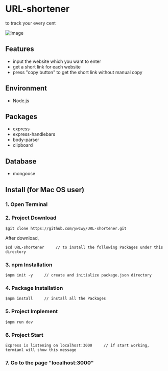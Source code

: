 # URL-shortener
to track your every cent

![Image](https://raw.githubusercontent.com/ywcwy/URL-shortener/master/URL.png)


## Features
* input the website which you want to enter
* get a short link for each website
* press "copy button" to get the short link without manual copy


## Environment
* Node.js

## Packages
* express
* express-handlebars
* body-parser
* clipboard

## Database
* mongoose 

## Install (for Mac OS user)
### 1. Open Terminal

### 2. Project Download
```
$git clone https://github.com/ywcwy/URL-shortener.git
```
After download, 
```
$cd URL-shortener     // to install the following Packages under this directory
```
### 3. npm Installation
```
$npm init -y     // create and initialize package.json directory
```
### 4. Package Installation
```
$npm install     // install all the Packages
```
### 5. Project Implement
```
$npm run dev   
```
### 6. Project Start 
```
Express is listening on localhost:3000     // if start working, termianl will show this message
```
### 7. Go to the page "localhost:3000"
